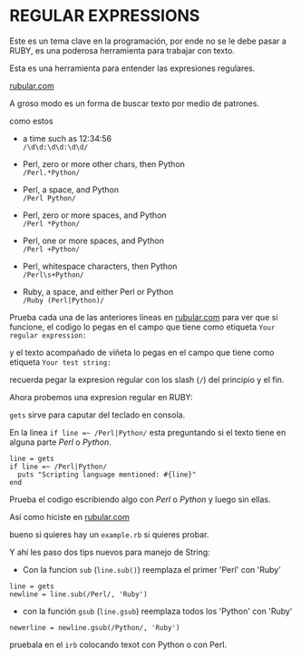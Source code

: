 # REGULAR EXPRESSIONS

Este es un tema clave en la programación, por ende no se le debe pasar a RUBY,
es una poderosa herramienta para trabajar con texto.

Esta es una herramienta para entender las expresiones regulares.

[rubular.com](https://rubular.com/)

A groso modo es un forma de buscar texto por medio de patrones.

como estos


* a time such as 12:34:56<br>
`/\d\d:\d\d:\d\d/`

* Perl, zero or more other chars, then Python<br>
`/Perl.*Python/`

* Perl, a space, and Python<br>
`/Perl Python/`

* Perl, zero or more spaces, and Python<br>
`/Perl *Python/`

* Perl, one or more spaces, and Python<br>
`/Perl +Python/`

* Perl, whitespace characters, then Python<br>
`/Perl\s+Python/`

* Ruby, a space, and either Perl or Python<br>
`/Ruby (Perl|Python)/`

Prueba cada una de las anteriores lineas en [rubular.com](https://rubular.com/) para ver que si funcione, el codigo lo pegas en el campo que tiene como etiqueta `Your regular expression:`

y el texto acompañado de viñeta lo pegas en el campo que tiene como etiqueta `Your test string:`

recuerda pegar la expresion regular con los slash (`/`) del principio y el fin.

Ahora probemos una expresion regular en RUBY:

`gets` sirve para caputar del teclado en consola.

En la linea `if line =~ /Perl|Python/` esta preguntando si el texto tiene en alguna parte *Perl* o *Python*.

```
line = gets
if line =~ /Perl|Python/
  puts "Scripting language mentioned: #{line}"
end
```

Prueba el codigo escribiendo algo con *Perl* o *Python* y luego sin ellas.

Así como hiciste en [rubular.com](https://rubular.com/)

bueno si quieres hay un `example.rb`  si quieres probar.

Y ahí les paso dos tips nuevos para manejo de String:


* Con la funcion `sub` (`line.sub()`) reemplaza el primer 'Perl' con 'Ruby'
```
line = gets
newline = line.sub(/Perl/, 'Ruby')
```
* con la función `gsub` (`line.gsub`) reemplaza todos los 'Python' con 'Ruby'
```
newerline = newline.gsub(/Python/, 'Ruby')
```

pruebala en el `irb` colocando texot con Python o con Perl.
